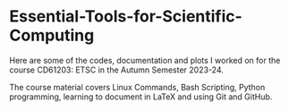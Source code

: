 # Essential-Tools-for-Scientific-Computing
Here are some of the codes, documentation and plots I worked on for the course CD61203: ETSC in the Autumn Semester 2023-24.

The course material covers Linux Commands, Bash Scripting, Python programming, learning to document in LaTeX and using Git and GitHub. 
